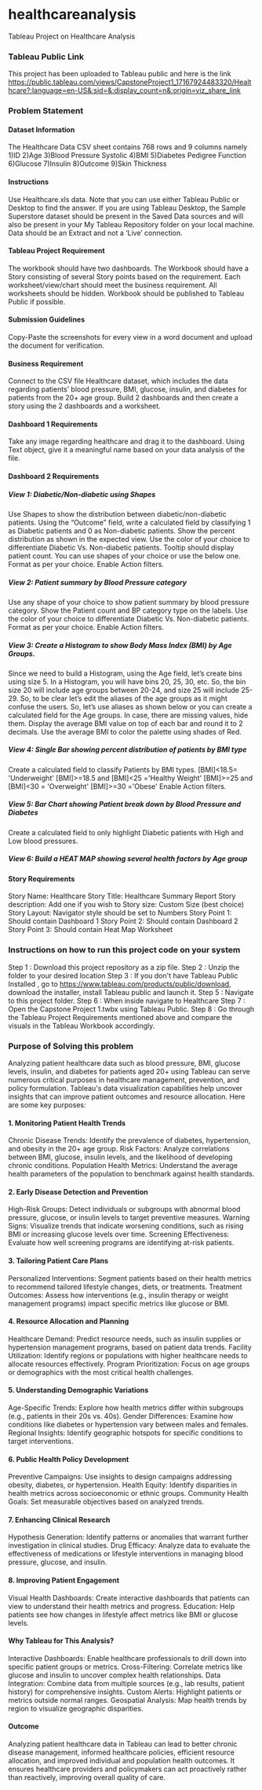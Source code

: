 # healthcareanalysis
Tableau Project on Healthcare Analysis

### Tableau Public Link

This project has been uploaded to Tableau public and here is the link
https://public.tableau.com/views/CapstoneProject1_17167924483320/Healthcare?:language=en-US&:sid=&:display_count=n&:origin=viz_share_link

### Problem Statement

#### Dataset Information

The Healthcare Data CSV sheet contains 768 rows and 9 columns namely 1)ID	2)Age	3)Blood Pressure Systolic	4)BMI	5)Diabetes Pedigree Function 6)Glucose 7)Insulin 8)Outcome 9)Skin Thickness

#### Instructions
Use Healthcare.xls data.
Note that you can use either Tableau Public or Desktop to find the answer.
If you are using Tableau Desktop, the Sample Superstore dataset should be present in the Saved Data sources and will also be present in your My Tableau Repository folder on your local machine.
Data should be an Extract and not a ‘Live’ connection.

#### Tableau Project Requirement
The workbook should have two dashboards.
The Workbook should have a Story consisting of several Story points based on the requirement.
Each worksheet/view/chart should meet the business requirement.
All worksheets should be hidden.
Workbook should be published to Tableau Public if possible.

#### Submission Guidelines
Copy-Paste the screenshots for every view in a word document and upload the document for verification.

#### Business Requirement
Connect to the CSV file Healthcare dataset, which includes the data regarding patients’ blood pressure, BMI, glucose, insulin, and diabetes for patients from the 20+ age group. Build 2 dashboards and then create a story using the 2 dashboards and a worksheet.

#### Dashboard 1 Requirements

Take any image regarding healthcare and drag it to the dashboard.
Using Text object, give it a meaningful name based on your data analysis of the file.

#### Dashboard 2 Requirements

##### View 1: Diabetic/Non-diabetic using Shapes
Use Shapes to show the distribution between diabetic/non-diabetic patients.
Using the “Outcome” field, write a calculated field by classifying 1 as Diabetic patients and 0 as Non-diabetic patients.
Show the percent distribution as shown in the expected view.
Use the color of your choice to differentiate Diabetic Vs. Non-diabetic patients.
Tooltip should display patient count.
You can use shapes of your choice or use the below one.
Format as per your choice.
Enable Action filters.

##### View 2: Patient summary by Blood Pressure category
Use any shape of your choice to show patient summary by blood pressure category.
Show the Patient count and BP category type on the labels.
Use the color of your choice to differentiate Diabetic Vs. Non-diabetic patients.
Format as per your choice.
Enable Action filters.

##### View 3: Create a Histogram to show Body Mass Index (BMI) by Age Groups.
Since we need to build a Histogram, using the Age field, let’s create bins using size 5.
In a Histogram, you will have bins 20, 25, 30, etc. So, the bin size 20 will include age groups between 20-24, and size 25 will include 25-29. So, to be clear let’s edit the aliases of the age groups as it might confuse the users. So, let’s use aliases as shown below or you can create a calculated field for the Age groups.
In case, there are missing values, hide them.
Display the average BMI value on top of each bar and round it to 2 decimals.
Use the average BMI to color the palette using shades of Red.

##### View 4: Single Bar showing percent distribution of patients by BMI type
Create a calculated field to classify Patients by BMI types.
[BMI]<18.5= 'Underweight'
[BMI]>=18.5 and [BMI]<25 ='Healthy Weight'
[BMI]>=25 and [BMI]<30 = 'Overweight'
[BMI]>=30 ='Obese'
Enable Action filters.

##### View 5: Bar Chart showing Patient break down by Blood Pressure and Diabetes
Create a calculated field to only highlight Diabetic patients with High and Low blood pressures.

##### View 6: Build a HEAT MAP showing several health factors by Age group

#### Story Requirements
Story Name: Healthcare
Story Title: Healthcare Summary Report
Story description: Add one if you wish to
Story size:  Custom Size (best choice)
Story Layout: Navigator style should be set to Numbers
Story Point 1: Should contain Dashboard 1
Story Point 2: Should contain Dashboard 2
Story Point 3: Should contain Heat Map Worksheet

### Instructions on how to run this project code on your system
Step 1 : Download this project repository as a zip file. 
Step 2 : Unzip the folder to your desired location 
Step 3 : If you don't have Tableau Public Installed , go to https://www.tableau.com/products/public/download, download the installer, install Tableau public and launch it. 
Step 5 : Navigate to this project folder. 
Step 6 : When inside navigate to Healthcare
Step 7 : Open the Capstone Project 1.twbx using Tableau Public. 
Step 8 : Go through the Tableau Project Requirements mentioned above and compare the visuals in the Tableau Workbook accordingly.

### Purpose of Solving this problem

Analyzing patient healthcare data such as blood pressure, BMI, glucose levels, insulin, and diabetes for patients aged 20+ using Tableau can serve numerous critical purposes in healthcare management, prevention, and policy formulation. Tableau's data visualization capabilities help uncover insights that can improve patient outcomes and resource allocation. Here are some key purposes:

#### 1. Monitoring Patient Health Trends
Chronic Disease Trends: Identify the prevalence of diabetes, hypertension, and obesity in the 20+ age group.
Risk Factors: Analyze correlations between BMI, glucose, insulin levels, and the likelihood of developing chronic conditions.
Population Health Metrics: Understand the average health parameters of the population to benchmark against health standards.

#### 2. Early Disease Detection and Prevention
High-Risk Groups: Detect individuals or subgroups with abnormal blood pressure, glucose, or insulin levels to target preventive measures.
Warning Signs: Visualize trends that indicate worsening conditions, such as rising BMI or increasing glucose levels over time.
Screening Effectiveness: Evaluate how well screening programs are identifying at-risk patients.

#### 3. Tailoring Patient Care Plans
Personalized Interventions: Segment patients based on their health metrics to recommend tailored lifestyle changes, diets, or treatments.
Treatment Outcomes: Assess how interventions (e.g., insulin therapy or weight management programs) impact specific metrics like glucose or BMI.

#### 4. Resource Allocation and Planning
Healthcare Demand: Predict resource needs, such as insulin supplies or hypertension management programs, based on patient data trends.
Facility Utilization: Identify regions or populations with higher healthcare needs to allocate resources effectively.
Program Prioritization: Focus on age groups or demographics with the most critical health challenges.

#### 5. Understanding Demographic Variations
Age-Specific Trends: Explore how health metrics differ within subgroups (e.g., patients in their 20s vs. 40s).
Gender Differences: Examine how conditions like diabetes or hypertension vary between males and females.
Regional Insights: Identify geographic hotspots for specific conditions to target interventions.

#### 6. Public Health Policy Development
Preventive Campaigns: Use insights to design campaigns addressing obesity, diabetes, or hypertension.
Health Equity: Identify disparities in health metrics across socioeconomic or ethnic groups.
Community Health Goals: Set measurable objectives based on analyzed trends.

#### 7. Enhancing Clinical Research
Hypothesis Generation: Identify patterns or anomalies that warrant further investigation in clinical studies.
Drug Efficacy: Analyze data to evaluate the effectiveness of medications or lifestyle interventions in managing blood pressure, glucose, and insulin.

#### 8. Improving Patient Engagement
Visual Health Dashboards: Create interactive dashboards that patients can view to understand their health metrics and progress.
Education: Help patients see how changes in lifestyle affect metrics like BMI or glucose levels.

#### Why Tableau for This Analysis?

Interactive Dashboards: Enable healthcare professionals to drill down into specific patient groups or metrics.
Cross-Filtering: Correlate metrics like glucose and insulin to uncover complex health relationships.
Data Integration: Combine data from multiple sources (e.g., lab results, patient history) for comprehensive insights.
Custom Alerts: Highlight patients or metrics outside normal ranges.
Geospatial Analysis: Map health trends by region to visualize geographic disparities.

#### Outcome
Analyzing patient healthcare data in Tableau can lead to better chronic disease management, informed healthcare policies, efficient resource allocation, and improved individual and population health outcomes. It ensures healthcare providers and policymakers can act proactively rather than reactively, improving overall quality of care.









